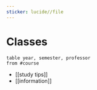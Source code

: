 ```yaml
---
sticker: lucide//file
---
```

# Classes

```dataview
table year, semester, professor
from #course
```


- [[study tips]]
- [[information]]